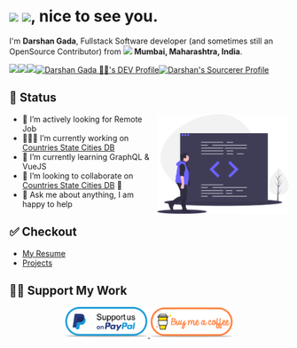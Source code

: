 <h1>
  <img src="https://emojis.slackmojis.com/emojis/images/1531849430/4246/blob-sunglasses.gif?1531849430" width="30"/> <img src="https://www.ombrecraft.com/images/2.gif" width="90"/>, nice to see you.
</h1>

<p>I'm <b>Darshan Gada</b>, Fullstack Software developer (and sometimes still an OpenSource Contributor) from <img src="https://image.flaticon.com/icons/svg/197/197419.svg" height="9"/> <b>Mumbai, Maharashtra, India</b>. </p>

<a href="mailto:gadadarshan@gmail.com?subject=%5BGitHub%5D%20%F0%9F%94%A5Contact&body=Hello%20Darshan%2C%0D%0A%0D%0AI've%20seen%20your%20Github%20Profile%2C%20I%20want%20to"><img src="https://img.shields.io/badge/e‑mail-D14836.svg?style=for-the-badge&logo=GMail&logoColor=white" height="28"/></a><a href="https://linkedin.com/in/dr5hn"><img src="https://img.shields.io/badge/linkedin-0077B5.svg?style=for-the-badge&logo=linkedin&logoColor=white" height="28" /></a><a href="https://twitter.com/dr5hn"><img src="https://img.shields.io/badge/twitter-1DA1F2.svg?style=for-the-badge&logo=twitter&logoColor=white&logoHeight=40" height="28" /></a><a href="https://dev.to/dr5hn"><img src="https://img.shields.io/badge/-DEV.TO-000000?style=for-the-badge&logo=dev.to&logoColor=white&logoHeight=40" alt="Darshan Gada 👨‍💻's DEV Profile" height="28"/></a><a href="https://sourcerer.io/dr5hn"><img src="https://sourcerer.io/icons/logo-sharing.svg" height="28" alt="Darshan's Sourcerer Profile"></a>

<!-- Talking about you -->
## 📃 Status

<!-- Any image aligned to the right. Beware the width -->
<img width="47%" align="right" alt="Github" src="https://raw.githubusercontent.com/dr5hn/dr5hn/main/.github/resources/code-review.svg" />

- 🔎 I’m actively looking for Remote Job
- 👨🏻‍💻 I’m currently working on [Countries State Cities DB](https://github.com/dr5hn/countries-states-cities-database)
- 🌱 I’m currently learning GraphQL & VueJS
- 👯 I’m looking to collaborate on [Countries State Cities DB](https://github.com/dr5hn/countries-states-cities-database) 🤝
- 💬 Ask me about anything, I am happy to help

## ✅ Checkout
- [My Resume](https://github.com/dr5hn/resume)
- [Projects](https://github.com/dr5hn/resume/blob/main/projects.md)

## 🙋‍♂️ Support My Work
<p align="center">
  <a href="https://www.paypal.me/dr5hn" target="_blank">
      <img width="150" alt="Donate with Paypal" src="https://raw.githubusercontent.com/dr5hn/dr5hn/main/.github/resources/support-paypal.png"/>
  </a>
  <a href="https://ko-fi.com/dr5hn" target="_blank">
      <img width="150" alt="Buy me a coffee" src="https://raw.githubusercontent.com/dr5hn/dr5hn/main/.github/resources/support-buy-coffee.png"/>
  </a>
</p>

<!--
**dr5hn/dr5hn** is a ✨ _special_ ✨ repository because its `README.md` (this file) appears on your GitHub profile.
-->
